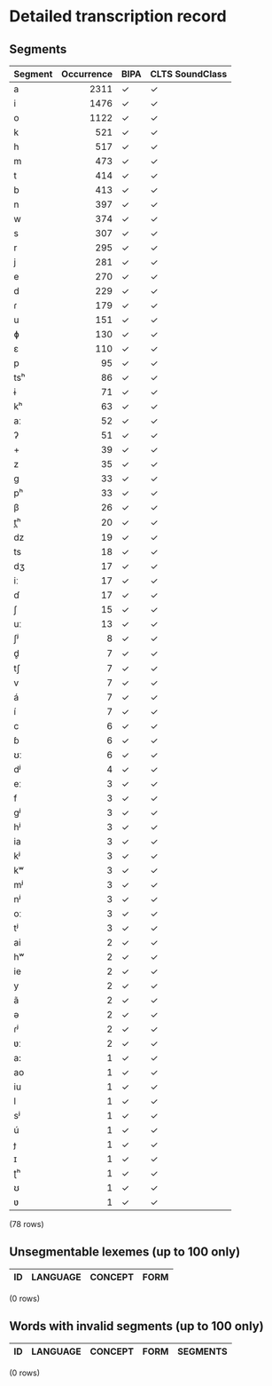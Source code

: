 
# Detailed transcription record

## Segments

| Segment | Occurrence | BIPA | CLTS SoundClass |
|:----------|-------------:|:-------|:------------------|
| a | 2311 | ✓ | ✓ |
| i | 1476 | ✓ | ✓ |
| o | 1122 | ✓ | ✓ |
| k | 521 | ✓ | ✓ |
| h | 517 | ✓ | ✓ |
| m | 473 | ✓ | ✓ |
| t | 414 | ✓ | ✓ |
| b | 413 | ✓ | ✓ |
| n | 397 | ✓ | ✓ |
| w | 374 | ✓ | ✓ |
| s | 307 | ✓ | ✓ |
| r | 295 | ✓ | ✓ |
| j | 281 | ✓ | ✓ |
| e | 270 | ✓ | ✓ |
| d | 229 | ✓ | ✓ |
| ɾ | 179 | ✓ | ✓ |
| u | 151 | ✓ | ✓ |
| ɸ | 130 | ✓ | ✓ |
| ɛ | 110 | ✓ | ✓ |
| p | 95 | ✓ | ✓ |
| tsʰ | 86 | ✓ | ✓ |
| ɨ | 71 | ✓ | ✓ |
| kʰ | 63 | ✓ | ✓ |
| aː | 52 | ✓ | ✓ |
| ʔ | 51 | ✓ | ✓ |
| + | 39 | ✓ | ✓ |
| z | 35 | ✓ | ✓ |
| g | 33 | ✓ | ✓ |
| pʰ | 33 | ✓ | ✓ |
| β | 26 | ✓ | ✓ |
| t̪ʰ | 20 | ✓ | ✓ |
| dz | 19 | ✓ | ✓ |
| ts | 18 | ✓ | ✓ |
| dʒ | 17 | ✓ | ✓ |
| iː | 17 | ✓ | ✓ |
| ɗ | 17 | ✓ | ✓ |
| ʃ | 15 | ✓ | ✓ |
| uː | 13 | ✓ | ✓ |
| ʃʲ | 8 | ✓ | ✓ |
| d̥ | 7 | ✓ | ✓ |
| tʃ | 7 | ✓ | ✓ |
| v | 7 | ✓ | ✓ |
| á | 7 | ✓ | ✓ |
| í | 7 | ✓ | ✓ |
| c | 6 | ✓ | ✓ |
| ɓ | 6 | ✓ | ✓ |
| ʊː | 6 | ✓ | ✓ |
| dʲ | 4 | ✓ | ✓ |
| eː | 3 | ✓ | ✓ |
| f | 3 | ✓ | ✓ |
| gʲ | 3 | ✓ | ✓ |
| hʲ | 3 | ✓ | ✓ |
| ia | 3 | ✓ | ✓ |
| kʲ | 3 | ✓ | ✓ |
| kʷ | 3 | ✓ | ✓ |
| mʲ | 3 | ✓ | ✓ |
| nʲ | 3 | ✓ | ✓ |
| oː | 3 | ✓ | ✓ |
| tʲ | 3 | ✓ | ✓ |
| ai | 2 | ✓ | ✓ |
| hʷ | 2 | ✓ | ✓ |
| ie | 2 | ✓ | ✓ |
| y | 2 | ✓ | ✓ |
| ã | 2 | ✓ | ✓ |
| ə | 2 | ✓ | ✓ |
| ɾʲ | 2 | ✓ | ✓ |
| ʋː | 2 | ✓ | ✓ |
| a: | 1 | ✓ | ✓ |
| ao | 1 | ✓ | ✓ |
| iu | 1 | ✓ | ✓ |
| l | 1 | ✓ | ✓ |
| sʲ | 1 | ✓ | ✓ |
| ú | 1 | ✓ | ✓ |
| ɟ | 1 | ✓ | ✓ |
| ɪ | 1 | ✓ | ✓ |
| ʈʰ | 1 | ✓ | ✓ |
| ʊ | 1 | ✓ | ✓ |
| ʋ | 1 | ✓ | ✓ |

(78 rows)



## Unsegmentable lexemes (up to 100 only)

| ID | LANGUAGE | CONCEPT | FORM |
|------|------------|-----------|--------|

(0 rows)



## Words with invalid segments (up to 100 only)

| ID | LANGUAGE | CONCEPT | FORM | SEGMENTS |
|------|------------|-----------|--------|------------|

(0 rows)


